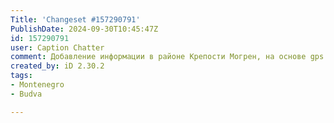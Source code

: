 ```yaml
---
Title: 'Changeset #157290791'
PublishDate: 2024-09-30T10:45:47Z
id: 157290791
user: Caption Chatter
comment: Добавление информации в районе Крепости Могрен, на основе gps logger и обследования.
created_by: iD 2.30.2
tags:
- Montenegro
- Budva

---
```

